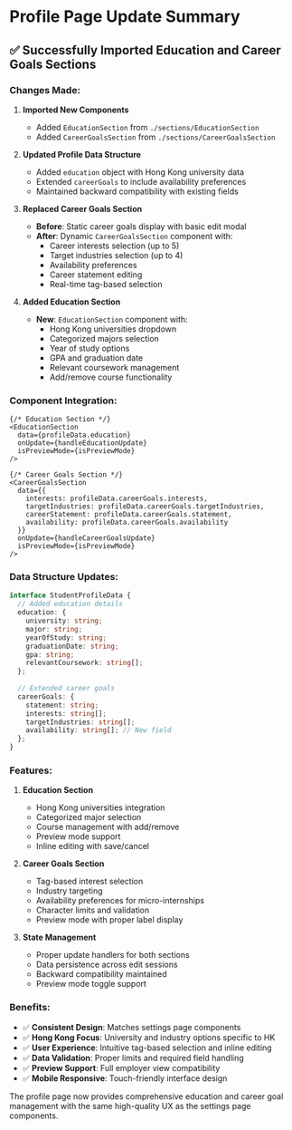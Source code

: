 # Profile Page Update Summary

## ✅ Successfully Imported Education and Career Goals Sections

### **Changes Made:**

1. **Imported New Components**
   - Added `EducationSection` from `./sections/EducationSection`
   - Added `CareerGoalsSection` from `./sections/CareerGoalsSection`

2. **Updated Profile Data Structure**
   - Added `education` object with Hong Kong university data
   - Extended `careerGoals` to include availability preferences
   - Maintained backward compatibility with existing fields

3. **Replaced Career Goals Section**
   - **Before**: Static career goals display with basic edit modal
   - **After**: Dynamic `CareerGoalsSection` component with:
     - Career interests selection (up to 5)
     - Target industries selection (up to 4) 
     - Availability preferences
     - Career statement editing
     - Real-time tag-based selection

4. **Added Education Section**
   - **New**: `EducationSection` component with:
     - Hong Kong universities dropdown
     - Categorized majors selection
     - Year of study options
     - GPA and graduation date
     - Relevant coursework management
     - Add/remove course functionality

### **Component Integration:**

```tsx
{/* Education Section */}
<EducationSection
  data={profileData.education}
  onUpdate={handleEducationUpdate}
  isPreviewMode={isPreviewMode}
/>

{/* Career Goals Section */}
<CareerGoalsSection
  data={{
    interests: profileData.careerGoals.interests,
    targetIndustries: profileData.careerGoals.targetIndustries,
    careerStatement: profileData.careerGoals.statement,
    availability: profileData.careerGoals.availability
  }}
  onUpdate={handleCareerGoalsUpdate}
  isPreviewMode={isPreviewMode}
/>
```

### **Data Structure Updates:**

```typescript
interface StudentProfileData {
  // Added education details
  education: {
    university: string;
    major: string;
    yearOfStudy: string;
    graduationDate: string;
    gpa: string;
    relevantCoursework: string[];
  };
  
  // Extended career goals
  careerGoals: {
    statement: string;
    interests: string[];
    targetIndustries: string[];
    availability: string[]; // New field
  };
}
```

### **Features:**

1. **Education Section**
   - Hong Kong universities integration
   - Categorized major selection
   - Course management with add/remove
   - Preview mode support
   - Inline editing with save/cancel

2. **Career Goals Section**
   - Tag-based interest selection
   - Industry targeting
   - Availability preferences for micro-internships
   - Character limits and validation
   - Preview mode with proper label display

3. **State Management**
   - Proper update handlers for both sections
   - Data persistence across edit sessions
   - Backward compatibility maintained
   - Preview mode toggle support

### **Benefits:**

- ✅ **Consistent Design**: Matches settings page components
- ✅ **Hong Kong Focus**: University and industry options specific to HK
- ✅ **User Experience**: Intuitive tag-based selection and inline editing
- ✅ **Data Validation**: Proper limits and required field handling
- ✅ **Preview Support**: Full employer view compatibility
- ✅ **Mobile Responsive**: Touch-friendly interface design

The profile page now provides comprehensive education and career goal management with the same high-quality UX as the settings page components.

